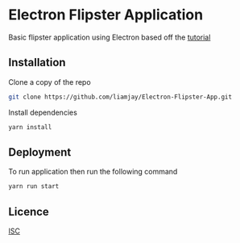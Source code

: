 # Electron Flipster Application

Basic flipster application using Electron based off the [tutorial](http://tutorialzine.com/2015/12/creating-your-first-desktop-app-with-html-js-and-electron/)

## Installation

Clone a copy of the repo

```bash
git clone https://github.com/liamjay/Electron-Flipster-App.git
```

Install dependencies

```bash
yarn install
```

## Deployment

To run application then run the following command

```bash
yarn run start
```

## Licence

[ISC](https://opensource.org/licenses/ISC)